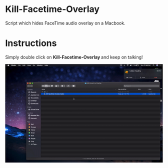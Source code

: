 # Kill-Facetime-Overlay

Script which hides FaceTime audio overlay on a Macbook.

# Instructions

Simply double click on <Strong> Kill-Facetime-Overlay </Strong> and keep on talking!

<p float="left" align="center">
    <img src="assets/video.gif"/>
</p>
